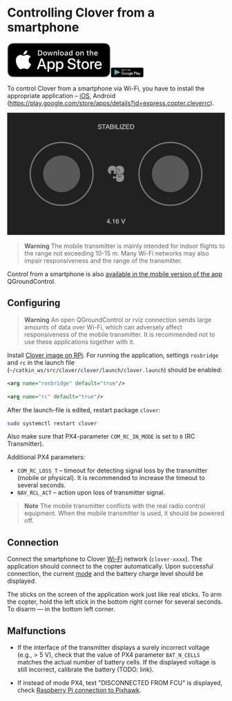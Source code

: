 Controlling Clover from a smartphone
===

<a href="https://itunes.apple.com/ru/app/clever-rc/id1396166572?mt=8"><img src="../assets/appstore.svg"></a><a href="https://play.google.com/store/apps/details?id=express.copter.cleverrc"><img src="../assets/google_play.png" width="15%"></a>

To control Clover from a smartphone via Wi-Fi, you have to install the appropriate application – [iOS](https://itunes.apple.com/ru/app/clever-rc/id1396166572?mt=8), Android (https://play.google.com/store/apps/details?id=express.copter.cleverrc).

![CLEVER RC](../assets/IMG_4397.PNG)

> **Warning** The mobile transmitter is mainly intended for indoor flights to the range not exceeding 10-15 m. Many Wi-Fi networks may also impair responsiveness and the range of the transmitter.

Control from a smartphone is also [available in the mobile version of the app](https://docs.qgroundcontrol.com/en/SettingsView/VirtualJoystick.html) QGroundControl.

Configuring
---

> **Warning** An open QGroundControl or rviz connection sends large amounts of data over Wi-Fi, which can adversely affect responsiveness of the mobile transmitter. It is recommended not to use these applications together with it.

Install [Clover image on RPi](image.md). For running the application, settings `rosbridge` and `rc` in the launch file (`~/catkin_ws/src/clover/clover/launch/clover.launch`) should be enabled:

```xml
<arg name="rosbridge" default="true"/>
```

```xml
<arg name="rc" default="true"/>
```

After the launch-file is edited, restart package `clover`:

```bash
sudo systemctl restart clover
```

Also make sure that PX4-parameter `COM_RC_IN_MODE` is set to `0` (RC Transmitter).

Additional PX4 parameters:

* `COM_RC_LOSS_T` – timeout for detecting signal loss by the transmitter (mobile or physical). It is recommended to increase the timeout to several seconds.
* `NAV_RCL_ACT` – action upon loss of transmitter signal.

> **Note** The mobile transmitter conflicts with the real radio control equipment. When the mobile transmitter is used, it should be powered off.

Connection
---

Connect the smartphone to Clover [Wi-Fi](wifi.md) network (`clover-xxxx`). The application should connect to the copter automatically. Upon successful connection, the current [mode](modes.md) and the battery charge level should be displayed.

The sticks on the screen of the application work just like real sticks. To arm the copter, hold the left stick in the bottom right corner for several seconds. To disarm — in the bottom left corner.

Malfunctions
---

* If the interface of the transmitter displays a surely incorrect voltage (e.g., > 5 V), check that the value of PX4 parameter `BAT_N_CELLS` matches the actual number of battery cells. If the displayed voltage is still incorrect, calibrate the battery (TODO: link).

* If instead of mode PX4, text "DISCONNECTED FROM FCU" is displayed, check [Raspberry Pi connection to Pixhawk](connection.md).
